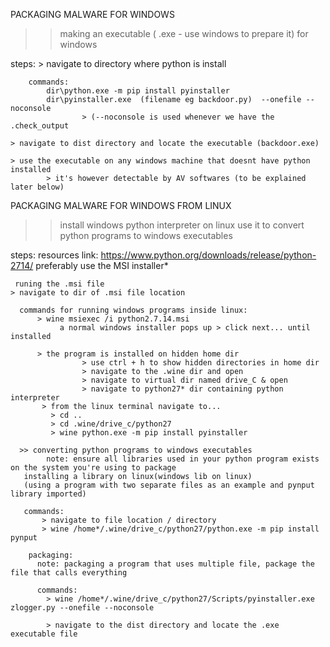 PACKAGING  MALWARE FOR WINDOWS

>>making an executable ( .exe - use windows to prepare it) for windows

steps:
	> navigate to directory  where python is install
	
		commands:
			dir\python.exe -m pip install pyinstaller
			dir\pyinstaller.exe  (filename eg backdoor.py)  --onefile --noconsole
			        > (--noconsole is used whenever we have the .check_output
			
	> navigate to dist directory and locate the executable (backdoor.exe)
	
	> use the executable on any windows machine that doesnt have python installed
			> it's however detectable by AV softwares (to be explained later below) 
			
			
			
PACKAGING  MALWARE FOR WINDOWS FROM LINUX


>> install windows python interpreter on linux
>> use it to convert python programs to windows executables

steps:
    resources link: https://www.python.org/downloads/release/python-2714/
                    preferably use the MSI installer*
                    
     runing the .msi file               
    > navigate to dir of .msi file location
    
      commands for running windows programs inside linux:
          > wine msiexec /i python2.7.14.msi              
               a normal windows installer pops up > click next... until installed
               
          > the program is installed on hidden home dir 
                    > use ctrl + h to show hidden directories in home dir
                    > navigate to the .wine dir and open
                    > navigate to virtual dir named drive_C & open
                    > navigate to python27* dir containing python interpreter
           > from the linux terminal navigate to...
             > cd ..
             > cd .wine/drive_c/python27     
             > wine python.exe -m pip install pyinstaller
              
      >> converting python programs to windows executables 
            note: ensure all libraries used in your python program exists on the system you're using to package
       installing a library on linux(windows lib on linux)
       (using a program with two separate files as an example and pynput library imported)
       
       commands:
           > navigate to file location / directory
           > wine /home*/.wine/drive_c/python27/python.exe -m pip install  pynput
           
        packaging:
          note: packaging a program that uses multiple file, package the file that calls everything
            
          commands:
            > wine /home*/.wine/drive_c/python27/Scripts/pyinstaller.exe zlogger.py --onefile --noconsole  
            
            > navigate to the dist directory and locate the .exe executable file
                      
                    
    



		
